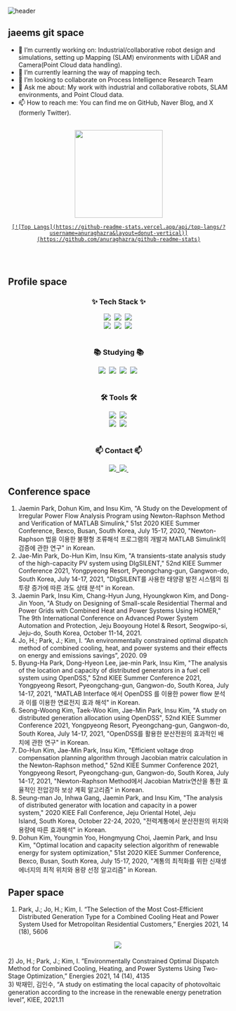 
<!--
**parkppjjmm/parkppjjmm** is a ✨ _special_ ✨ repository because its `README.md` (this file) appears on your GitHub profile.

Here are some ideas to get you started:

- 🔭 I’m currently working on ...
- 🌱 I’m currently learning ...
- 👯 I’m looking to collaborate on ...
- 🤔 I’m looking for help with ...
- 💬 Ask me about ...
- 📫 How to reach me: ...
- 😄 Pronouns: ...
- ⚡ Fun fact: ...
-->

<!--타이틀 부분-->

![header](https://capsule-render.vercel.app/api?height=400&text=GiiitttHub%20!!!!!&desc=Look%20around%20jaeems%20wolrd&animation=blinking)

## jaeems git space
- 🔭 I’m currently working on: Industrial/collaborative robot design and simulations, setting up Mapping (SLAM) environments with LiDAR and Camera(Point Cloud data handling).
- 🌱 I’m currently learning the way of mapping tech.
- 👯 I’m looking to collaborate on Process Intelligence Research Team
- 💬 Ask me about: My work with industrial and collaborative robots, SLAM environments, and Point Cloud data.
- 📫 How to reach me: You can find me on GitHub, Naver Blog, and X (formerly Twitter).

<br>
<div align="center">
  <a href="https://github.com/anuraghazra/convoychat">
    <img height=200 align="center" src="(https://github-readme-stats.vercel.app/api/top-langs/?username=parkppjjmm&layout=donut-vertical)](https://github.com/anuraghazra/github-readme-stats)" />
    
    
    [![Top Langs](https://github-readme-stats.vercel.app/api/top-langs/?username=anuraghazra&layout=donut-vertical)](https://github.com/anuraghazra/github-readme-stats)
  </a>
</div>

<br>
<br>

<!--내용 부분-->
## Profile space
<h3 align="center">✨ Tech Stack ✨</h3>
<div align="center">
     <img src="https://img.shields.io/badge/ros-%230A0FF9.svg?style=for-the-badge&logo=ros&logoColor=white" />&nbsp
     <img src="https://img.shields.io/badge/c-%2300599C.svg?style=for-the-badge&logo=c&logoColor=white" />&nbsp
     <img src="https://img.shields.io/badge/c++-%2300599C.svg?style=for-the-badge&logo=c%2B%2B&logoColor=white" />&nbsp
</div>


<div align="center">
     <img src="https://img.shields.io/badge/python-3670A0?style=for-the-badge&logo=python&logoColor=ffdd54" />&nbsp
     <img src="https://img.shields.io/badge/Microsoft%20SQL%20Server-CC2927?style=for-the-badge&logo=microsoft%20sql%20server&logoColor=white" />&nbsp
     <img src="https://img.shields.io/badge/javascript-%23323330.svg?style=for-the-badge&logo=javascript&logoColor=%23F7DF1E" />&nbsp
</div>
<br>

<h3 align="center">📚 Studying 📚</h3>
<div align="center">
     <img src="https://img.shields.io/badge/opencv-%23white.svg?style=for-the-badge&logo=opencv&logoColor=white" />&nbsp
     <img src="https://img.shields.io/badge/Keras-%23D00000.svg?style=for-the-badge&logo=Keras&logoColor=white" />&nbsp
     <img src="https://img.shields.io/badge/TensorFlow-%23FF6F00.svg?style=for-the-badge&logo=TensorFlow&logoColor=white" />&nbsp
     <img src="https://img.shields.io/badge/numpy-%23013243.svg?style=for-the-badge&logo=numpy&logoColor=white" />&nbsp
</div>

<br>

<h3 align="center">🛠 Tools 🛠</h3>
<div align="center">
     <img src="https://img.shields.io/badge/git-F05033.svg?style=for-the-badge&logo=git&logoColor=white" />&nbsp
     <img src="https://img.shields.io/badge/github-181717.svg?style=for-the-badge&logo=github&logoColor=white" />&nbsp
</div>

<div align="center">
  <img src="https://img.shields.io/badge/VSCode-2C2C32.svg?style=for-the-badge&logo=visual-studio-code&logoColor=22ABF3" />&nbsp
  <img src="https://img.shields.io/badge/jupyter-2C2C32.svg?style=for-the-badge&logo=jupyter&logoColor=F37726" />&nbsp
<!--   <img src="https://img.shields.io/badge/Colab-2C2C32.svg?style=for-the-badge&logo=googlecolab&logoColor=F9AB00" />&nbsp -->
</div>

<br>

<h3 align="center">📫 Contact 📫</h3>
<div align="center">
  <a href="https://blog.naver.com/parkppjjmm">
    <img src="https://img.shields.io/badge/Velog-1EBC8F?style=for-the-badge&logo=velog&logoColor=white" />&nbsp
  </a>
  <a href="mailto:parkppjjmm@naver.com">
    <img
      src="https://img.shields.io/badge/parkppjjmm@naver.com-D14836?style=for-the-badge&logo=gmail&logoColor=white"/>&nbsp
  </a>
</div>

## Conference space
1) Jaemin Park, Dohun Kim, and Insu Kim, "A Study on the Development of Irregular Power Flow Analysis Program using Newton-Raphson Method and Verification of MATLAB Simulink," 51st 2020 KIEE Summer Conference, Bexco, Busan, South Korea, July 15-17, 2020, "Newton-Raphson 법을 이용한 불평형 조류해석 프로그램의 개발과 MATLAB Simulink의 검증에 관한 연구" in Korean.
2) Jae-Min Park, Do-Hun Kim, Insu Kim, "A transients-state analysis study of the high-capacity PV system using DIgSILENT," 52nd KIEE Summer Conference 2021, Yongpyeong Resort, Pyeongchang-gun, Gangwon-do, South Korea, July 14-17, 2021, "DIgSILENT를 사용한 태양광 발전 시스템의 침투량 증가에 따른 과도 상태 분석" in Korean.
3) Jaemin Park, Insu Kim, Chang-Hyun Jung, Hyoungkwon Kim, and Dong-Jin Yoon, "A Study on Designing of Small-scale Residential Thermal and Power Grids with Combined Heat and Power Systems Using HOMER," The 9th International Conference on Advanced Power System Automation and Protection, Jeju Booyoung Hotel & Resort, Seogwipo-si, Jeju-do, South Korea, October 11-14, 2021.
4) Jo, H.; Park, J.; Kim, I. “An environmentally constrained optimal dispatch method of combined cooling, heat, and power systems and their effects on energy and emissions savings”, 2020. 09
5) Byung-Ha Park, Dong-Hyeon Lee, jae-min Park, Insu Kim, "The analysis of the location and capacity of distributed generators in a fuel cell system using OpenDSS," 52nd KIEE Summer Conference 2021, Yongpyeong Resort, Pyeongchang-gun, Gangwon-do, South Korea, July 14-17, 2021, "MATLAB Interface 에서 OpenDSS 를 이용한 power flow 분석과 이를 이용한 연료전지 효과 해석" in Korean.
6) Seong-Woong Kim, Taek-Woo Kim, Jae-Min Park, Insu Kim, "A study on distributed generation allocation using OpenDSS", 52nd KIEE Summer Conference 2021, Yongpyeong Resort, Pyeongchang-gun, Gangwon-do, South Korea, July 14-17, 2021, "OpenDSS를 활용한 분산전원의 효과적인 배치에 관한 연구" in Korean.
7) Do-Hun Kim, Jae-Min Park, Insu Kim, "Efficient voltage drop compensation planning algorithm through Jacobian matrix calculation in the Newton-Raphson method," 52nd KIEE Summer Conference 2021, Yongpyeong Resort, Pyeongchang-gun, Gangwon-do, South Korea, July 14-17, 2021, "Newton-Raphson Method에서 Jacobian Matrix연산을 통한 효율적인 전압강하 보상 계획 알고리즘" in Korean.
8) Seung-man Jo, Inhwa Gang, Jaemin Park, and Insu Kim, "The analysis of distributed generator with location and capacity in a power system," 2020 KIEE Fall Conference, Jeju Oriental Hotel, Jeju Island, South Korea, October 22-24, 2020, "전력계통에서 분산전원의 위치와 용량에 따른 효과해석" in Korean.
9) Dohun Kim, Youngmin Yoo, Hongmyung Choi, Jaemin Park, and Insu Kim, "Optimal location and capacity selection algorithm of renewable energy for system optimization," 51st 2020 KIEE Summer Conference, Bexco, Busan, South Korea, July 15-17, 2020, "계통의 최적화를 위한 신재생에너지의 최적 위치와 용량 선정 알고리즘" in Korean.

## Paper space
1) Park, J.; Jo, H.; Kim, I. “The Selection of the Most Cost-Efficient Distributed Generation Type for a Combined Cooling Heat and Power System Used for Metropolitan Residential Customers,” Energies 2021, 14 (18), 5606
<div align="center">
      <img src="https://github.com/parkppjjmm/parkppjjmm/assets/56201670/43dc03fa-3c8c-4c11-9723-bae7f0d72f04" />&nbsp
</div>
<br>
2) Jo, H.; Park, J.; Kim, I. ”Environmentally Constrained Optimal Dispatch Method for Combined Cooling, Heating, and Power Systems Using Two-Stage Optimization,” Energies 2021, 14 (14), 4135
<br>
3) 박재민, 김인수, “A study on estimating the local capacity of photovoltaic generation according to the increase in the renewable energy penetration level”, KIEE, 2021.11


